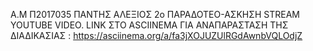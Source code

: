 Α.Μ Π2017035 ΠΑΝΤΗΣ ΑΛΕΞΙΟΣ
2ο ΠΑΡΑΔΟΤΕΟ-ΑΣΚΗΣΗ STREAM YOUTUBE VIDEO.
LINK ΣΤΟ ASCIINEMA ΓΙΑ ΑΝΑΠΑΡΑΣΤΑΣΗ ΤΗΣ ΔΙΑΔΙΚΑΣΙΑΣ : https://asciinema.org/a/fa3jXOJUZUlRGdAwnbVQLOdjZ
